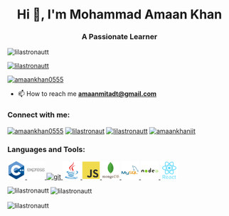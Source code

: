 <h1 align="center">Hi 👋, I'm Mohammad Amaan Khan</h1>
<h3 align="center">A Passionate Learner</h3>

<p align="left"> <img src="https://komarev.com/ghpvc/?username=lilastronautt&label=Profile%20views&color=0e75b6&style=flat" alt="lilastronautt" /> </p>

<p align="left"> <a href="https://github.com/ryo-ma/github-profile-trophy"><img src="https://github-profile-trophy.vercel.app/?username=lilastronautt" alt="lilastronautt" /></a> </p>

<p align="left"> <a href="https://twitter.com/amaankhan0555" target="blank"><img src="https://img.shields.io/twitter/follow/amaankhan0555?logo=twitter&style=for-the-badge" alt="amaankhan0555" /></a> </p>

- 📫 How to reach me **amaanmitadt@gmail.com**

<h3 align="left">Connect with me:</h3>
<p align="left">
<a href="https://twitter.com/amaankhan0555" target="blank"><img align="center" src="https://raw.githubusercontent.com/rahuldkjain/github-profile-readme-generator/master/src/images/icons/Social/twitter.svg" alt="amaankhan0555" height="30" width="40" /></a>
<a href="https://linkedin.com/in/lilastronaut" target="blank"><img align="center" src="https://raw.githubusercontent.com/rahuldkjain/github-profile-readme-generator/master/src/images/icons/Social/linked-in-alt.svg" alt="lilastronaut" height="30" width="40" /></a>
<a href="https://codesandbox.com/lilastronautt" target="blank"><img align="center" src="https://raw.githubusercontent.com/rahuldkjain/github-profile-readme-generator/master/src/images/icons/Social/codesandbox.svg" alt="lilastronautt" height="30" width="40" /></a>
<a href="https://www.hackerrank.com/amaankhaniit" target="blank"><img align="center" src="https://raw.githubusercontent.com/rahuldkjain/github-profile-readme-generator/master/src/images/icons/Social/hackerrank.svg" alt="amaankhaniit" height="30" width="40" /></a>
</p>

<h3 align="left">Languages and Tools:</h3>
<p align="left"> <a href="https://www.w3schools.com/cpp/" target="_blank" rel="noreferrer"> <img src="https://raw.githubusercontent.com/devicons/devicon/master/icons/cplusplus/cplusplus-original.svg" alt="cplusplus" width="40" height="40"/> </a> <a href="https://expressjs.com" target="_blank" rel="noreferrer"> <img src="https://raw.githubusercontent.com/devicons/devicon/master/icons/express/express-original-wordmark.svg" alt="express" width="40" height="40"/> </a> <a href="https://git-scm.com/" target="_blank" rel="noreferrer"> <img src="https://www.vectorlogo.zone/logos/git-scm/git-scm-icon.svg" alt="git" width="40" height="40"/> </a> <a href="https://www.java.com" target="_blank" rel="noreferrer"> <img src="https://raw.githubusercontent.com/devicons/devicon/master/icons/java/java-original.svg" alt="java" width="40" height="40"/> </a> <a href="https://developer.mozilla.org/en-US/docs/Web/JavaScript" target="_blank" rel="noreferrer"> <img src="https://raw.githubusercontent.com/devicons/devicon/master/icons/javascript/javascript-original.svg" alt="javascript" width="40" height="40"/> </a> <a href="https://www.mongodb.com/" target="_blank" rel="noreferrer"> <img src="https://raw.githubusercontent.com/devicons/devicon/master/icons/mongodb/mongodb-original-wordmark.svg" alt="mongodb" width="40" height="40"/> </a> <a href="https://www.mysql.com/" target="_blank" rel="noreferrer"> <img src="https://raw.githubusercontent.com/devicons/devicon/master/icons/mysql/mysql-original-wordmark.svg" alt="mysql" width="40" height="40"/> </a> <a href="https://nodejs.org" target="_blank" rel="noreferrer"> <img src="https://raw.githubusercontent.com/devicons/devicon/master/icons/nodejs/nodejs-original-wordmark.svg" alt="nodejs" width="40" height="40"/> </a> <a href="https://reactjs.org/" target="_blank" rel="noreferrer"> <img src="https://raw.githubusercontent.com/devicons/devicon/master/icons/react/react-original-wordmark.svg" alt="react" width="40" height="40"/> </a> </p>

<p><img align="left" src="https://github-readme-stats.vercel.app/api/top-langs?username=lilastronautt&show_icons=true&locale=en&layout=compact" alt="lilastronautt" /></p>

<p>&nbsp;<img align="center" src="https://github-readme-stats.vercel.app/api?username=lilastronautt&show_icons=true&locale=en" alt="lilastronautt" /></p>

<p><img align="center" src="https://github-readme-streak-stats.herokuapp.com/?user=lilastronautt&" alt="lilastronautt" /></p>



<!---
lilastronautt/lilastronautt is a ✨ special ✨ repository because its `README.md` (this file) appears on your GitHub profile.
You can click the Preview link to take a look at your changes.
--->
